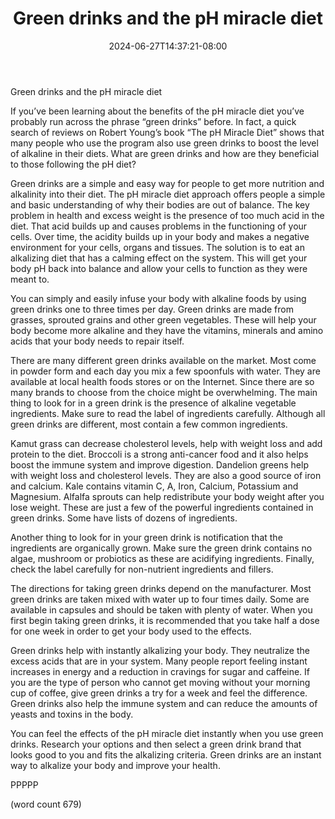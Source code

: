 ﻿---
title: "Green drinks and the pH miracle diet"
date: 2024-06-27T14:37:21-08:00
description: "Text Tips for Web Success"
featured_image: "/images/Text.jpg"
tags: ["Text"]
---

Green drinks and the pH miracle diet 

If you’ve been learning about the benefits of the pH miracle diet you’ve probably run across the phrase “green drinks” before. In fact, a quick search of reviews on Robert Young’s book “The pH Miracle Diet” shows that many people who use the program also use green drinks to boost the level of alkaline in their diets. What are green drinks and how are they beneficial to those following the pH diet?

Green drinks are a simple and easy way for people to get more nutrition and alkalinity into their diet. The pH miracle diet approach offers people a simple and basic understanding of why their bodies are out of balance. The key problem in health and excess weight is the presence of too much acid in the diet. That acid builds up and causes problems in the functioning of your cells. Over time, the acidity builds up in your body and makes a negative environment for your cells, organs and tissues. The solution is to eat an alkalizing diet that has a calming effect on the system. This will get your body pH back into balance and allow your cells to function as they were meant to.

You can simply and easily infuse your body with alkaline foods by using green drinks one to three times per day. Green drinks are made from grasses, sprouted grains and other green vegetables. These will help your body become more alkaline and they have the vitamins, minerals and amino acids that your body needs to repair itself.

There are many different green drinks available on the market. Most come in powder form and each day you mix a few spoonfuls with water. They are available at local health foods stores or on the Internet. Since there are so many brands to choose from the choice might be overwhelming. The main thing to look for in a green drink is the presence of alkaline vegetable ingredients. Make sure to read the label of ingredients carefully. Although all green drinks are different, most contain a few common ingredients. 

Kamut grass can decrease cholesterol levels, help with weight loss and add protein to the diet. Broccoli is a strong anti-cancer food and it also helps boost the immune system and improve digestion. Dandelion greens help with weight loss and cholesterol levels. They are also a good source of iron and calcium. Kale contains vitamin C, A, Iron, Calcium, Potassium and Magnesium. Alfalfa sprouts can help redistribute your body weight after you lose weight. These are just a few of the powerful ingredients contained in green drinks. Some have lists of dozens of ingredients.

Another thing to look for in your green drink is notification that the ingredients are organically grown. Make sure the green drink contains no algae, mushroom or probiotics as these are acidifying ingredients. Finally, check the label carefully for non-nutrient ingredients and fillers.

The directions for taking green drinks depend on the manufacturer. Most green drinks are taken mixed with water up to four times daily. Some are available in capsules and should be taken with plenty of water. When you first begin taking green drinks, it is recommended that you take half a dose for one week in order to get your body used to the effects. 

Green drinks help with instantly alkalizing your body. They neutralize the excess acids that are in your system. Many people report feeling instant increases in energy and a reduction in cravings for sugar and caffeine. If you are the type of person who cannot get moving without your morning cup of coffee, give green drinks a try for a week and feel the difference. Green drinks also help the immune system and can reduce the amounts of yeasts and toxins in the body.

You can feel the effects of the pH miracle diet instantly when you use green drinks. Research your options and then select a green drink brand that looks good to you and fits the alkalizing criteria. Green drinks are an instant way to alkalize your body and improve your health.

PPPPP

(word count 679)
